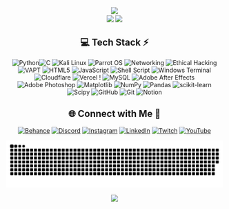 <!-- Stats -->
<div align="center">
  <img src="https://github-readme-stats.vercel.app/api?username=project-CY033&theme=aura&hide_border=true&include_all_commits=true&count_private=true" width="55%" /> </br>
  <img src="https://github-readme-streak-stats.herokuapp.com/?user=project-CY033&theme=aura&hide_border=true" width="50%" />
  <img src="https://github-readme-stats.vercel.app/api/top-langs/?username=project-CY033&theme=aura&hide_border=true&include_all_commits=true&count_private=true&layout=compact" width="36%" /> </br>
</div>


<!-- Tech Stack -->
<div align="center">
  
## 💻 Tech Stack ⚡
![Python](https://img.shields.io/badge/python-3670A0?style=for-the-badge&logo=python&logoColor=ffdd54)![C](https://img.shields.io/badge/c-%2300599C.svg?style=for-the-badge&logo=c&logoColor=white)    ![Kali Linux](https://img.shields.io/badge/Kali%20Linux-%23302671.svg?style=for-the-badge&logo=kali-linux&logoColor=white)
  ![Parrot OS](https://img.shields.io/badge/Parrot%20OS-%23E50F5A.svg?style=for-the-badge&logo=parrot&logoColor=white)
  ![Networking](https://img.shields.io/badge/Networking-%23007BB5.svg?style=for-the-badge&logo=cisco&logoColor=white)
  ![Ethical Hacking](https://img.shields.io/badge/Ethical%20Hacking-%231BC3A4.svg?style=for-the-badge&logo=hackster&logoColor=white)
  ![VAPT](https://img.shields.io/badge/VAPT-%2316B6FF.svg?style=for-the-badge&logo=security&logoColor=white) 
![HTML5](https://img.shields.io/badge/html5-%23E34F26.svg?style=for-the-badge&logo=html5&logoColor=white) ![JavaScript](https://img.shields.io/badge/javascript-%23323330.svg?style=for-the-badge&logo=javascript&logoColor=%23F7DF1E) ![Shell Script](https://img.shields.io/badge/shell_script-%23121011.svg?style=for-the-badge&logo=gnu-bash&logoColor=white) ![Windows Terminal](https://img.shields.io/badge/Windows%20Terminal-%234D4D4D.svg?style=for-the-badge&logo=windows-terminal&logoColor=white) ![Cloudflare](https://img.shields.io/badge/Cloudflare-F38020?style=for-the-badge&logo=Cloudflare&logoColor=white) ![Vercel](https://img.shields.io/badge/vercel-%23000000.svg?style=for-the-badge&logo=vercel&logoColor=white) ! ![MySQL](https://img.shields.io/badge/mysql-4479A1.svg?style=for-the-badge&logo=mysql&logoColor=white) ![Adobe After Effects](https://img.shields.io/badge/Adobe%20After%20Effects-9999FF.svg?style=for-the-badge&logo=Adobe%20After%20Effects&logoColor=white) ![Adobe Photoshop](https://img.shields.io/badge/adobe%20photoshop-%2331A8FF.svg?style=for-the-badge&logo=adobe%20photoshop&logoColor=white) ![Matplotlib](https://img.shields.io/badge/Matplotlib-%23ffffff.svg?style=for-the-badge&logo=Matplotlib&logoColor=black) ![NumPy](https://img.shields.io/badge/numpy-%23013243.svg?style=for-the-badge&logo=numpy&logoColor=white) ![Pandas](https://img.shields.io/badge/pandas-%23150458.svg?style=for-the-badge&logo=pandas&logoColor=white) ![scikit-learn](https://img.shields.io/badge/scikit--learn-%23F7931E.svg?style=for-the-badge&logo=scikit-learn&logoColor=white) ![Scipy](https://img.shields.io/badge/SciPy-%230C55A5.svg?style=for-the-badge&logo=scipy&logoColor=%white) ![GitHub](https://img.shields.io/badge/github-%23121011.svg?style=for-the-badge&logo=github&logoColor=white) ![Git](https://img.shields.io/badge/git-%23F05033.svg?style=for-the-badge&logo=git&logoColor=white)  ![Notion](https://img.shields.io/badge/Notion-%23000000.svg?style=for-the-badge&logo=notion&logoColor=white)  

</div>


<!-- Socials -->
<div align="center">
  
## 🌐 Connect with Me 🍬
[![Behance](https://img.shields.io/badge/Behance-1769ff?logo=behance&logoColor=white)](https://www.behance.net/musrafkhan6) [![Discord](https://img.shields.io/badge/Discord-%237289DA.svg?logo=discord&logoColor=white)]([https://discord.gg/6ME9TDt](https://www.linkedin.com/in/musharraf-khan-914777278))   [![Instagram](https://img.shields.io/badge/Instagram-%23E4405F.svg?logo=Instagram&logoColor=white)](https://www.instagram.com/musharraf__khan_1/?utm_source=ig_web_button_share_sheet) [![LinkedIn](https://img.shields.io/badge/LinkedIn-%230077B5.svg?logo=linkedin&logoColor=white)](https://www.linkedin.com/in/musharraf-khan-914777278) [![Twitch](https://img.shields.io/badge/Twitch-%239146FF.svg?logo=Twitch&logoColor=white)]( https://www.linkedin.com/in/musharraf-khan-914777278)  [![YouTube](https://img.shields.io/badge/YouTube-%23FF0000.svg?logo=YouTube&logoColor=white)](https://www.linkedin.com/in/musharraf-khan-914777278) 

</div>



<!-- Snake -->
<div align="center">
    
  ![snake gif](https://github.com/project-CY033/project-CY033/blob/output/github-snake-dark.svg)
</div>



<!-- Counter -->
<div align="center">
  
  [![](https://visitcount.itsvg.in/api?id=technologyhell&icon=10&color=6)](https://visitcount.itsvg.in)
</div>
